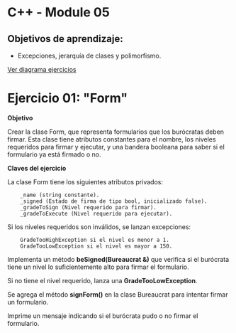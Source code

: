 # C++ - Module 05
## Objetivos de aprendizaje:

- Excepciones, jerarquía de clases y polimorfismo.

[Ver diagrama ejercicios](https://www.figma.com/board/l1LExauleqdByPDgwFQ1Z3/CPP-Module05?node-id=0-1&node-type=canvas&t=yroIf03W4DCg1c3e-0)

# Ejercicio 01: "Form"
**Objetivo**

Crear la clase Form, que representa formularios que los burócratas deben firmar. Esta clase tiene atributos constantes para el nombre, los niveles requeridos para firmar y ejecutar, y una bandera booleana para saber si el formulario ya está firmado o no.

**Claves del ejercicio**

La clase Form tiene los siguientes atributos privados:

        _name (string constante).
        _signed (Estado de firma de tipo bool, inicializado false).
		_gradeToSign (Nivel requerido para firmar).
        _gradeToExecute (Nivel requerido para ejecutar).

Si los niveles requeridos son inválidos, se lanzan excepciones:

        GradeTooHighException si el nivel es menor a 1.
        GradeTooLowException si el nivel es mayor a 150.

Implementa un método **beSigned(Bureaucrat &)** que verifica si el burócrata tiene un nivel lo suficientemente alto para firmar el formulario.

Si no tiene el nivel requerido, lanza una **GradeTooLowException**.

Se agrega el método **signForm()** en la clase Bureaucrat para intentar firmar un formulario. 

Imprime un mensaje indicando si el burócrata pudo o no firmar el formulario.